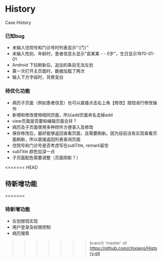 # History
Case History

### 已知bug
- 未输入住院号和门诊号时列表显示“（门）”
- 未输入性别、年龄时，患者信息头显示“袁某某 - - 0岁”，生日显示1970-01-01
- Android 下拉刷新后，追加的条目无法左划
- 第一次打开主页面时，数据加载了两次
- 输入下方字段时，背景变白


### 待优化功能
- 病历子页面（例如患者信息）也可以直接点击右上角【修改】按钮进行修改操作
- 新增和修改使用相同页面，所以add页面命名去掉add
- view页面是否要和编辑页面合并？
- 病历及子页面使用多种控件方便录入及修改
- 保存修改后，最好能够返回查看页面，且需要刷新。因为目前没有实现查看页面刷新，所以直接返回列表查询页面
- 住院号和门诊号是否考虑写在subTitle, remark留空
- subTitle 颜色加深一点
- 子页面配色需要调整（页面阴影？）


<<<<<<< HEAD
## 待新增功能
=======
### 待新增功能
- 左划按钮实现
- 用户登录及权限控制
- 病历搜索
>>>>>>> branch 'master' of https://github.com/chixiang/History.git

